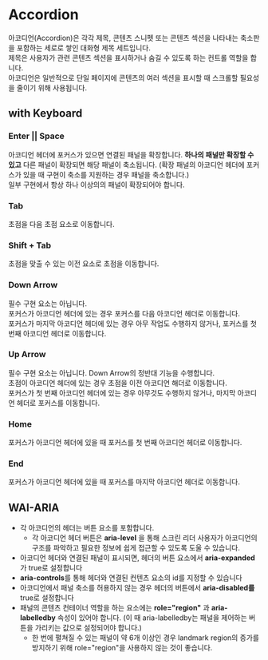 # Accordion

 아코디언(Accordion)은 각각 제목, 콘텐츠 스니펫 또는 콘텐츠 섹션을 나타내는 축소판을 포함하는 세로로 쌓인 대화형 제목 세트입니다.<br>
제목은 사용자가 관련 콘텐츠 섹션을 표시하거나 숨길 수 있도록 하는 컨트롤 역할을 합니다.<br>
아코디언은 일반적으로 단일 페이지에 콘텐츠의 여러 섹션을 표시할 때 스크롤할 필요성을 줄이기 위해 사용됩니다.<br>

## with Keyboard

### Enter  ||  Space

 아코디언 헤더에  포커스가 있으면 연결된 패널을 확장합니다. **하나의 패널만 확장할 수 있고** 다른 패널이 확장되면 해당 패널이 축소됩니다.
(확장 패널의 아코디언 헤더에 포커스가 있을 때 구현이 축소를 지원하는 경우 패널을 축소합니다.)
<br>
 일부 구현에서 항상 하나 이상의의 패널이 확장되어야 합니다.

### Tab

초점을 다음 초점 요소로 이동합니다. 

### Shift + Tab

초점을 맞출 수 있는 이전 요소로 초점을 이동합니다. 

### Down Arrow

 필수 구현 요소는 아닙니다.<br>
포커스가 아코디언 헤더에 있는 경우 포커스를 다음 아코디언 헤더로 이동합니다.<br>
포커스가 마지막 아코디언 헤더에 있는 경우 아무 작업도 수행하지 않거나, 포커스를 첫 번째 아코디언 헤더로 이동합니다.

### Up Arrow

 필수 구현 요소는 아닙니다. Down Arrow의 정반대 기능을 수행합니다.<br>
초점이 아코디언 헤더에 있는 경우 초점을 이전 아코디언 해더로 이동합니다.<br>
포커스가 첫 번째 아코디언 헤더에 있는 경우 아무것도 수행하지 않거나, 마지막 아코디언 헤더로 포커스를 이동합니다.

### Home

포커스가 아코디언 헤더에 있을 때 포커스를 첫 번째 아코디언 헤더로 이동합니다.

### End

포커스가 아코디언 헤더에 있을 때 포커스를 마지막 아코디언 헤더로 이동합니다.

## WAI-ARIA

- 각 아코디언의 헤더는 버튼 요소를 포함합니다.
  - 각 아코디언 헤더 버튼은 **aria-level** 을 통해 스크린 리더 사용자가 아코디언의 구조를 파악하고 필요한 정보에 쉽게 접근할 수 있도록 도울 수 있습니다.
- 아코디언 헤더와 연결된 패널이 표시되면, 헤더의 버튼 요소에서 **aria-expanded**가 true로 설정합니다
- **aria-controls**를 통해 헤더와 연결된 컨텐츠 요소의 id를 지정할 수 있습니다
- 아코디언에서 패널 축소를 허용하지 않는 경우 헤더의 버튼에서 **aria-disabled를** true로 설정합니다
- 패널의 콘텐츠 컨테이너 역할을 하는 요소에는  **role="region"**  과  **aria-labelledby**  속성이 있어야 합니다. (이 때 aria-labelledby는 패널을 제어하는 버튼을 가리키는 값으로 설정되어야 합니다.)
  - 한 번에 펼쳐질 수 있는 패널이 약 6개 이상인 경우 landmark region의 증가를 방지하기 위해 role="region"을 사용하지 않는 것이 좋습니다.